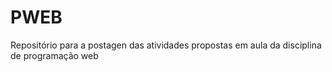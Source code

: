 # PWEB
Repositório para a postagen das atividades propostas em aula da disciplina de programação web
